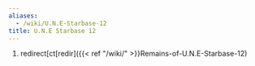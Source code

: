 ```yaml
---
aliases:
  - /wiki/U.N.E-Starbase-12
title: U.N.E Starbase 12
---
```


1.  redirect[ct[redir]({{< ref "/wiki/" >}}Remains-of-U.N.E-Starbase-12)

